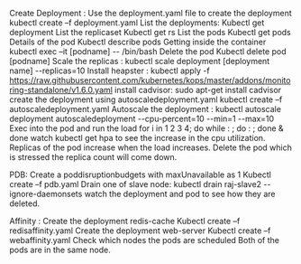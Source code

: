 Create Deployment :
 Use the deployment.yaml  file to create the deployment
kubectl create –f deployment.yaml
 List the deployments:
	Kubectl get deployment
List the replicaset
               Kubectl get rs
List the pods
              Kubectl get pods
  Details of the pod
Kubectl describe pods
Getting inside the container 
kubectl exec –it [podname]  -- /bin/bash
Delete the pod 
	Kubectl delete pod [podname]
Scale the replicas : 
kubectl scale deployment [deployment name] --replicas=10
Install heapster :
kubectl apply -f  https://raw.githubusercontent.com/kubernetes/kops/master/addons/monitoring-standalone/v1.6.0.yaml
install cadvisor:
sudo apt-get install cadvisor
create the deployment using autoscaledeployment.yaml
       kubectl create –f autoscaledeployment.yaml
Autoscale the deployment :
kubectl autoscale deployment  autoscaledeployment --cpu-percent=10 --min=1 --max=10
Exec into the pod and run the load
for i in 1 2 3 4; do while : ; do : ; done & done
watch kubectl get hpa to see the increase in the cpu utilization.
 Replicas of the pod increase when the load increases.
Delete the pod which is stressed the replica count will come down.

PDB: 
Create a poddisruptionbudgets with maxUnavailable as 1
Kubectl create –f pdb.yaml
Drain one of slave node:
 kubectl drain raj-slave2 --ignore-daemonsets
watch the deployment  and pod to see how they are deleted.

Affinity :
Create the deployment redis-cache 
          Kubectl create –f redisaffinity.yaml
Create the deployment web-server
       Kubectl create –f webaffinity.yaml
Check which nodes the pods are scheduled
Both of the pods are in the same node.
